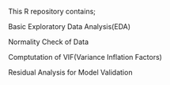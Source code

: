 This R repository contains;

Basic Exploratory Data Analysis(EDA)

Normality Check of Data

Comptutation of VIF(Variance Inflation Factors)

Residual Analysis for Model Validation


